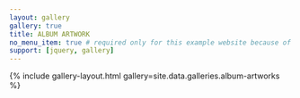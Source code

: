 ```yaml
---
layout: gallery
gallery: true
title: ALBUM ARTWORK
no_menu_item: true # required only for this example website because of menu construction
support: [jquery, gallery]
---
```

{% include gallery-layout.html gallery=site.data.galleries.album-artworks %}
